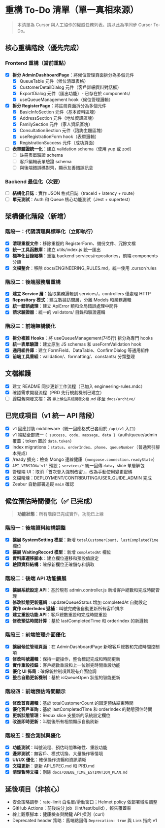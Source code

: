 # 重構 To-Do 清單（單一真相來源）

> 本清單為 Cursor 與人工協作的權威任務列表。請以此為準同步 Cursor To-Do。

## 核心重構階段（優先完成）

### Frontend 重構（當前重點）
- [x] **拆分 AdminDashboardPage**：將候位管理頁面拆分為多個元件
  - [x] QueueTable 元件（候位清單表格）
  - [x] CustomerDetailDialog 元件（客戶詳細資料對話框）
  - [x] ExportDialog 元件（匯出功能）- 已存在於 components/
  - [x] useQueueManagement hook（候位管理邏輯）
- [x] **拆分 RegisterPage**：將註冊頁面拆分為多個元件
  - [x] BasicInfoSection 元件（基本資料區塊）
  - [x] AddressSection 元件（地址資訊區塊）  
  - [x] FamilySection 元件（家人資訊區塊）
  - [x] ConsultationSection 元件（諮詢主題區塊）
  - [x] useRegistrationForm hook（表單邏輯）
  - [x] RegistrationSuccess 元件（成功頁面）
- [ ] **表單驗證統一化**：建立 validation schema（使用 yup 或 zod）
  - [ ] 註冊表單驗證 schema
  - [ ] 客戶編輯表單驗證 schema
  - [ ] 與後端錯誤碼對齊，顯示友善錯誤訊息

### Backend 最佳化（次要）  
- [ ] **結構化日誌**：實作 JSON 格式日誌（traceId + latency + route）
- [ ] **單元測試**：Auth 和 Queue 核心功能測試（Jest + supertest）

## 架構優化階段（新增）

### 階段一：代碼清理與標準化（立即執行）
- [x] **清理重複文件**：移除重複的 RegisterForm、備份文件、冗餘文檔
- [x] **統一工具函數庫**：建立 utils/index.js 統一匯出
- [x] **標準化目錄結構**：重組 backend services/repositories，前端 components 分類
- [x] **文檔整合**：移除 docs/ENGINEERING_RULES.md，統一使用 .cursor/rules

### 階段二：後端服務層重構
- [x] **建立 Service 層**：抽取業務邏輯到 services/，controllers 僅處理 HTTP
- [x] **Repository 模式**：建立數據訪問層，分離 Models 和業務邏輯
- [x] **統一錯誤處理**：建立 ApiError 類和全局錯誤處理中間件
- [x] **請求驗證器**：統一的 validators/ 目錄和驗證邏輯

### 階段三：前端架構優化
- [x] **拆分複雜 Hooks**：將 useQueueManagement(745行) 拆分為專門 hooks
- [x] **統一表單驗證**：建立原生 JS schemas 和 useFormValidation hook
- [x] **通用組件庫**：建立 FormField、DataTable、ConfirmDialog 等通用組件
- [x] **前端工具重組**：validation/、formatting/、constants/ 分類整理

## 文檔維護
- [x] 建立 README 同步更新工作流程（已加入 engineering-rules.mdc）
- [x] 確認需求開發流程（PRD 先行規劃機制已建立）  
- [ ] 歸檔舊開發文檔：將 `線上候位系統開發文檔.md` 移至 `docs/archive/`

## 已完成項目（v1 統一 API 階段）
- [x] v1 回應封裝 middleware（統一回應格式已套用於 `/api/v1` 入口）
- [x] v1 端點全部統一 `{ success, code, message, data }`（auth/queue/admin 覆蓋；token 置於 `data.token`）
- [x] Index migrations：`status`、`orderIndex`、`phone`、`queueNumber`（普通索引腳本完成）
- [x] /ready 擴充：檢查 Mongo 連線健康（`mongoose.connection.readyState`）
- [x] `API_VERSION='v1'` 預設；`services/*` 統一回傳 `data`，slice 單層解包
- [x] 管理端 UI：取消「首次登入強制改密」，改為手動使用變更密碼
- [x] 文檔精煉：DEPLOYMENT/CONTRIBUTING/USER_GUIDE_ADMIN 完成
- [x] Zeabur 自動部署追蹤 `main` 確認

## 候位預估時間優化（✅ 已完成）

> **功能狀態**：所有階段已完成實作，功能已上線

### 階段一：後端資料結構調整
- [x] **擴展 SystemSetting 模型**：新增 `totalCustomerCount`、`lastCompletedTime` 欄位
- [x] **擴展 WaitingRecord 模型**：新增 `completedAt` 欄位  
- [x] **資料庫遷移腳本**：建立欄位遷移和預設值設定
- [x] **驗證資料結構**：確保新欄位正確儲存和讀取

### 階段二：後端 API 功能擴展
- [x] **擴展系統設定 API**：基於現有 admin.controller.js 新增客戶總數和完成時間管理
- [x] **修改狀態更新邏輯**：updateQueueStatus 增加 completedAt 自動設定
- [x] **實作 orderIndex 遞補**：叫號完成後自動更新所有客戶排序
- [x] **建立重設功能 API**：客戶總數重設和完成時間重設
- [x] **修改預估時間計算**：基於 lastCompletedTime 和 orderIndex 的新邏輯

### 階段三：前端管理介面優化  
- [x] **擴展候位管理頁面**：在 AdminDashboardPage 新增客戶總數和完成時間控制項
- [x] **修改叫號邏輯**：保持一鍵操作，整合標記完成和時間更新
- [x] **實作重設按鈕**：客戶總數重設和上一位辦完時間重設功能
- [x] **優化 UI 佈局**：確保新控制項與現有介面協調
- [x] **整合自動更新機制**：基於 isQueueOpen 狀態的智能更新

### 階段四：前端預估時間顯示
- [x] **修改首頁邏輯**：基於 totalCustomerCount 的固定預估結束時間
- [x] **優化客戶查詢**：基於 lastCompletedTime 和 orderIndex 的動態預估時間  
- [x] **更新狀態管理**：Redux slice 支援新的系統設定欄位
- [x] **改進即時更新**：叫號後所有相關顯示自動刷新

### 階段五：整合測試與優化
- [x] **功能測試**：叫號流程、預估時間準確性、重設功能
- [x] **邊界測試**：無客戶、模式切換、大量操作等情境
- [x] **UI/UX 優化**：確保操作流暢和資訊清晰
- [x] **文檔更新**：更新 API_SPEC.md 和 PRD.md
- [x] **清理暫時文檔**：刪除 `docs/QUEUE_TIME_ESTIMATION_PLAN.md`

## 延後項目（非核心）
- 安全策略調參：rate-limit 白名單/滑動窗口；Helmet policy 依部署域名調整
- GitHub Actions：前後端分 job（lint/test/build），報告覆蓋率  
- 線上觀察腳本：健康檢查與關鍵 API 探測（curl）
- Deprecated header 策略：舊端點回傳 `Deprecation: true` 與 `Link` 指向 v1


